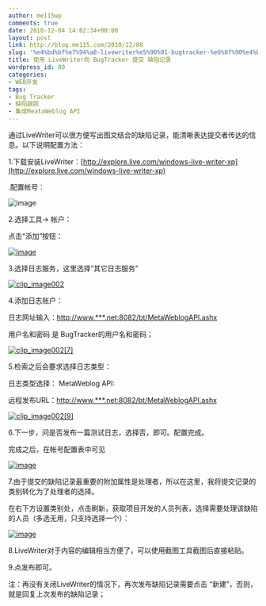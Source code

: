 ```yaml
---
author: me115wp
comments: true
date: 2010-12-04 14:02:34+00:00
layout: post
link: http://blog.me115.com/2010/12/80
slug: '%e4%bd%bf%e7%94%a8-livewriter%e5%90%91-bugtracker-%e6%8f%90%e4%ba%a4-%e7%bc%ba%e9%99%b7%e8%ae%b0%e5%bd%95'
title: 使用 LiveWriter向 BugTracker 提交 缺陷记录
wordpress_id: 80
categories:
- WEB开发
tags:
- Bug Tracker
- 缺陷跟踪
- 集成MeataWeblog API
---
```


通过LiveWriter可以很方便写出图文结合的缺陷记录，能清晰表达提交者传达的信息。以下说明配置方法：

1.下载安装LiveWriter：[http://explore.live.com/windows-live-writer-xp](http://explore.live.com/windows-live-writer-xp) 

.配置帐号：

![image](http://blog/wp-content/uploads/2010/12/image7.png) 

2.选择工具-> 帐户：

点击“添加”按钮：

[![image](http://blog/wp-content/uploads/2010/12/image_thumb2.png)](http://blog/wp-content/uploads/2010/12/image8.png)

3.选择日志服务，这里选择“其它日志服务”

[![clip_image002](http://blog/wp-content/uploads/2010/12/clip_image002_thumb.jpg)](http://blog/wp-content/uploads/2010/12/clip_image0021.jpg)

4.添加日志账户：

日志网址输入：[http://www.***.net:8082/bt/MetaWeblogAPI.ashx](http://me115.gicp.net:8082/bt/MetaWeblogAPI.ashx)

用户名和密码 是 BugTracker的用户名和密码；

[![clip_image002[7]](http://blog/wp-content/uploads/2010/12/clip_image0027_thumb.jpg)](http://blog/wp-content/uploads/2010/12/clip_image0027.jpg)

5.检索之后会要求选择日志类型：

日志类型选择： MetaWeblog API:

远程发布URL：[http://www.***.net:8082/bt/MetaWeblogAPI.ashx](http://me115.gicp.net:8082/bt/MetaWeblogAPI.ashx)

[![clip_image002[9]](http://blog/wp-content/uploads/2010/12/clip_image0029_thumb.jpg)](http://blog/wp-content/uploads/2010/12/clip_image0029.jpg)

6.下一步，问是否发布一篇测试日志，选择否，即可。配置完成。

完成之后，在帐号配置表中可见

[![image](http://blog/wp-content/uploads/2010/12/image_thumb3.png)](http://blog/wp-content/uploads/2010/12/image9.png)

7.由于提交的缺陷记录最重要的附加属性是处理者，所以在这里，我将提交记录的类别转化为了处理者的选择。

在右下方设置类别处，点击刷新，获取项目开发的人员列表，选择需要处理该缺陷的人员（多选无用，只支持选择一个）：

[![image](http://blog/wp-content/uploads/2010/12/image_thumb4.png)](http://blog/wp-content/uploads/2010/12/image10.png)

8.LiveWriter对于内容的编辑相当方便了，可以使用截图工具截图后直接粘贴。

9.点发布即可。

注：再没有关闭LiveWriter的情况下，再次发布缺陷记录需要点击 “新建”，否则，就是回复上次发布的缺陷记录；
